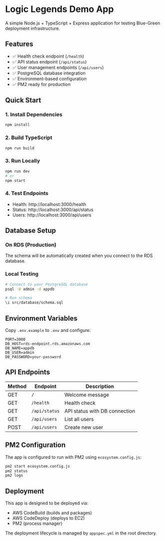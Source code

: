 # Logic Legends Demo App

A simple Node.js + TypeScript + Express application for testing Blue-Green deployment infrastructure.

## Features

- ✅ Health check endpoint (`/health`)
- ✅ API status endpoint (`/api/status`)
- ✅ User management endpoints (`/api/users`)
- ✅ PostgreSQL database integration
- ✅ Environment-based configuration
- ✅ PM2 ready for production

## Quick Start

### 1. Install Dependencies

```bash
npm install
```

### 2. Build TypeScript

```bash
npm run build
```

### 3. Run Locally

```bash
npm run dev
# or
npm start
```

### 4. Test Endpoints

- Health: http://localhost:3000/health
- Status: http://localhost:3000/api/status
- Users: http://localhost:3000/api/users

## Database Setup

### On RDS (Production)

The schema will be automatically created when you connect to the RDS database.

### Local Testing

```bash
# Connect to your PostgreSQL database
psql -U admin -d appdb

# Run schema
\i src/database/schema.sql
```

## Environment Variables

Copy `.env.example` to `.env` and configure:

```env
PORT=3000
DB_HOST=rds-endpoint.rds.amazonaws.com
DB_NAME=appdb
DB_USER=admin
DB_PASSWORD=your-password
```

## API Endpoints

| Method | Endpoint | Description |
|--------|----------|-------------|
| GET | `/` | Welcome message |
| GET | `/health` | Health check |
| GET | `/api/status` | API status with DB connection |
| GET | `/api/users` | List all users |
| POST | `/api/users` | Create new user |

## PM2 Configuration

The app is configured to run with PM2 using `ecosystem.config.js`:

```bash
pm2 start ecosystem.config.js
pm2 status
pm2 logs
```

## Deployment

This app is designed to be deployed via:
- AWS CodeBuild (builds and packages)
- AWS CodeDeploy (deploys to EC2)
- PM2 (process manager)

The deployment lifecycle is managed by `appspec.yml` in the root directory.

